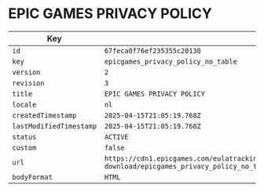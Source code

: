# EPIC GAMES PRIVACY POLICY

| Key | Value |
| --- | ----- |
| `id` | `67feca0f76ef235355c20130` |
| `key` | `epicgames_privacy_policy_no_table` |
| `version` | `2` |
| `revision` | `3` |
| `title` | `EPIC GAMES PRIVACY POLICY` |
| `locale` | `nl` |
| `createdTimestamp` | `2025-04-15T21:05:19.768Z` |
| `lastModifiedTimestamp` | `2025-04-15T21:05:19.768Z` |
| `status` | `ACTIVE` |
| `custom` | `false` |
| `url` | `https://cdn1.epicgames.com/eulatracking-download/epicgames_privacy_policy_no_table/nl/v2/r3/a401e3b2da995514eac194fe0347f7ae.pdf` |
| `bodyFormat` | `HTML` |

